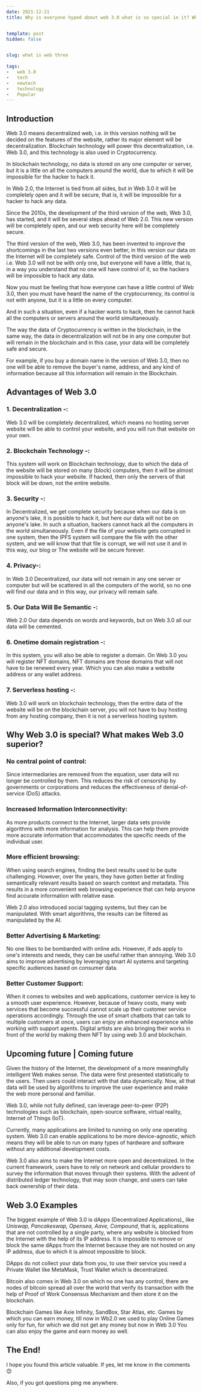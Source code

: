 ```yaml
---
date: 2021-12-21
title: Why is everyone hyped about web 3.0 what is so special in it? What are its Advantages and what will be its future - all in one post


template: post
hidden: false


slug: what is web three
  
tags:
-   web 3.0
-   tech
-   newtech
-   technology
-   Popular
---
```

<!-- more -->

<!-- more -->



## Introduction



Web 3.0 means decentralized web, i.e. in this version nothing will be decided on the features of the website, rather its major element will be decentralization. Blockchain technology will power this decentralization, i.e. Web 3.0, and this technology is also used in Cryptocurrency.

In blockchain technology, no data is stored on any one computer or server, but it is a little on all the computers around the world, due to which it will be impossible for the hacker to hack it.

In Web 2.0, the Internet is tied from all sides, but in Web 3.0 it will be completely open and it will be secure, that is, it will be impossible for a hacker to hack any data. 

Since the 2010s, the development of the third version of the web, Web 3.0, has started, and it will be several steps ahead of Web 2.0. This new version will be completely open, and our web security here will be completely secure.

The third version of the web, Web 3.0, has been invented to improve the shortcomings in the last two versions even better, in this version our data on the Internet will be completely safe. Control of the third version of the web i.e. Web 3.0 will not be with only one, but everyone will have a little, that is, in a way you understand that no one will have control of it, so the hackers will be impossible to hack any data.

Now you must be feeling that how everyone can have a little control of Web 3.0, then you must have heard the name of the cryptocurrency, its control is not with anyone, but it is a little on every computer.

And in such a situation, even if a hacker wants to hack, then he cannot hack all the computers or servers around the world simultaneously.

The way the data of Cryptocurrency is written in the blockchain, in the same way, the data in decentralization will not be in any one computer but will remain in the blockchain and in this case, your data will be completely safe and secure.

For example, if you buy a domain name in the version of Web 3.0, then no one will be able to remove the buyer&#39;s name, address, and any kind of information because all this information will remain in the Blockchain.

## **Advantages of Web 3.0**

### 1. **Decentralization -:** 
Web 3.0 will be completely decentralized, which means no hosting server website will be able to control your website, and you will run that website on your own.

### 2. **Blockchain Technology -:** 
This system will work on Blockchain technology, due to which the data of the website will be stored on many (block) computers, then it will be almost impossible to hack your website. If hacked, then only the servers of that block will be down, not the entire website.
### 3. **Security -:** 
In Decentralized, we get complete security because when our data is on anyone&#39;s lake, it is possible to hack it, but here our data will not be on anyone&#39;s lake. In such a situation, hackers cannot hack all the computers in the world simultaneously. Even if the file of your website gets corrupted in one system, then the IPFS system will compare the file with the other system, and we will know that that file is corrupt, we will not use it and in this way, our blog or The website will be secure forever.
### 4. **Privacy-:** 
In Web 3.0 Decentralized, our data will not remain in any one server or computer but will be scattered in all the computers of the world, so no one will find our data and in this way, our privacy will remain safe.
### 5. **Our Data Will Be Semantic -:** 
Web 2.0 Our data depends on words and keywords, but on Web 3.0 all our data will be cemented.
### 6. **Onetime domain registration -:** 
In this system, you will also be able to register a domain. On Web 3.0 you will register NFT domains, NFT domains are those domains that will not have to be renewed every year. Which you can also make a website address or any wallet address.
### 7. **Serverless hosting -:** 
Web 3.0 will work on blockchain technology, then the entire data of the website will be on the blockchain server, you will not have to buy hosting from any hosting company, then it is not a serverless hosting system.

## **Why Web 3.0 is special? What makes Web 3.0 superior?**

### **No central point of control:** 
Since intermediaries are removed from the equation, user data will no longer be controlled by them. This reduces the risk of censorship by governments or corporations and reduces the effectiveness of denial-of-service (DoS) attacks.

### **Increased Information Interconnectivity:** 
As more products connect to the Internet, larger data sets provide algorithms with more information for analysis. This can help them provide more accurate information that accommodates the specific needs of the individual user.

### **More efficient browsing:** 
When using search engines, finding the best results used to be quite challenging. However, over the years, they have gotten better at finding semantically relevant results based on search context and metadata. This results in a more convenient web browsing experience that can help anyone find accurate information with relative ease.

Web 2.0 also introduced social tagging systems, but they can be manipulated. With smart algorithms, the results can be filtered as manipulated by the AI.

### **Better Advertising &amp; Marketing:** 
No one likes to be bombarded with online ads. However, if ads apply to one&#39;s interests and needs, they can be useful rather than annoying. Web 3.0 aims to improve advertising by leveraging smart AI systems and targeting specific audiences based on consumer data.

### **Better Customer Support:** 
When it comes to websites and web applications, customer service is key to a smooth user experience. However, because of heavy costs, many web services that become successful cannot scale up their customer service operations accordingly. Through the use of smart chatbots that can talk to multiple customers at once, users can enjoy an enhanced experience while working with support agents. Digital artists are also bringing their works in front of the world by making them NFT by using web 3.0 and blockchain.

## **Upcoming future | Coming future**

Given the history of the Internet, the development of a more meaningfully intelligent Web makes sense. The data were first presented statistically to the users. Then users could interact with that data dynamically. Now, all that data will be used by algorithms to improve the user experience and make the web more personal and familiar.

Web 3.0, while not fully defined, can leverage peer-to-peer (P2P) technologies such as blockchain, open-source software, virtual reality, Internet of Things (IoT).

Currently, many applications are limited to running on only one operating system. Web 3.0 can enable applications to be more device-agnostic, which means they will be able to run on many types of hardware and software without any additional development costs.

Web 3.0 also aims to make the Internet more open and decentralized. In the current framework, users have to rely on network and cellular providers to survey the information that moves through their systems. With the advent of distributed ledger technology, that may soon change, and users can take back ownership of their data.

## **Web 3.0 Examples**

The biggest example of Web 3.0 is dApps (Decentralized Applications)_ like _Uniswap, Pancakeswap, Opensea, Aave, Compound_, that is, applications that are not controlled by a single party, where any website is blocked from the Internet with the help of its IP address. It is impossible to remove or block the same dApps from the Internet because they are not hosted on any IP address, due to which it is almost impossible to block.

DApps do not collect your data from you, to use their service you need a Private Wallet like MetaMask, Trust Wallet which is decentralized.

Bitcoin also comes in Web 3.0 on which no one has any control, there are nodes of bitcoin spread all over the world that verify its transaction with the help of Proof of Work Consensus Mechanism and then store it on the blockchain.

Blockchain Games like Axie Infinity, SandBox, Star Atlas, etc. Games by which you can earn money, till now in Wb2.0 we used to play Online Games only for fun, for which we did not get any money but now in Web 3.0 You can also enjoy the game and earn money as well.

## The End!

I hope you found this article valuable. If yes, let me know in the comments 😊

Also, if you got questions ping me anywhere.